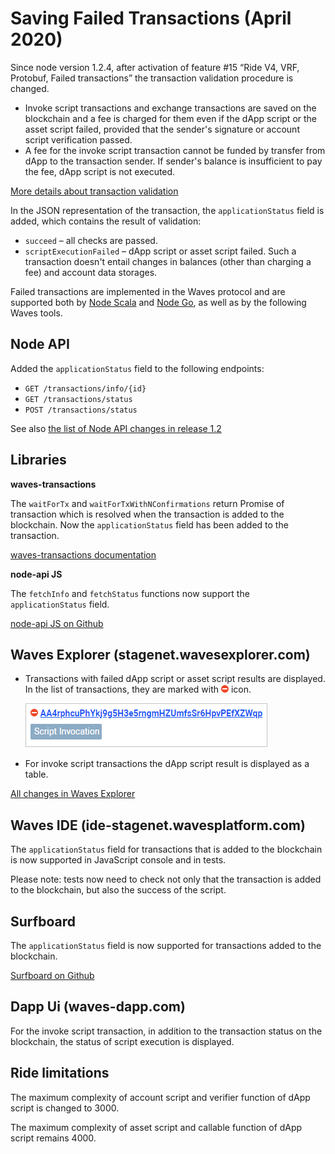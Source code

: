 # Saving Failed Transactions (April 2020)

Since node version 1.2.4, after activation of feature #15 “Ride V4, VRF, Protobuf, Failed transactions” the transaction validation procedure is changed.

* Invoke script transactions and exchange transactions are saved on the blockchain and a fee is charged for them even if the dApp script or the asset script failed, provided that the sender's signature or account script verification passed.
* A fee for the invoke script transaction cannot be funded by transfer from dApp to the transaction sender. If sender's balance is insufficient to pay the fee, dApp script is not executed.

[More details about transaction validation](/en/blockchain/transaction/transaction-validation)

In the JSON representation of the transaction, the `applicationStatus` field is added, which contains the result of validation:
* `succeed` – all checks are passed.
* `scriptExecutionFailed` – dApp script or asset script failed. Such a transaction doesn't entail changes in balances (other than charging a fee) and account data storages.

Failed transactions are implemented in the Waves protocol and are supported both by [Node Scala](https://github.com/wavesplatform/Waves/releases) and [Node Go](https://github.com/wavesplatform/gowaves/releases/), as well as by the following Waves tools.

## Node API

Added the `applicationStatus` field to the following endpoints:

   * `GET /transactions/info/{id}`
   * `GET /transactions/status`
   * `POST /transactions/status`

See also [the list of Node API changes in release 1.2](/en/keep-in-touch/release-notes/#обновление-node-api)

## Libraries

**waves-transactions**

The `waitForTx` and `waitForTxWithNConfirmations` return Promise of transaction which is resolved when the transaction is added to the blockchain. Now the `applicationStatus` field has been added to the transaction.

[waves-transactions documentation](https://wavesplatform.github.io/waves-transactions/)

**node-api JS**

The `fetchInfo` and `fetchStatus` functions now support the `applicationStatus` field.

[node-api JS on Github](https://github.com/wavesplatform/node-api-js/)

## Waves Explorer (stagenet.wavesexplorer.com)

* Transactions with failed dApp script or asset script results are displayed. In the list of transactions, they are marked with ![](./_assets/stop.png) icon.

   ![](./_assets/failed-transaction.png)

* For invoke script transactions the dApp script result is displayed as a table.

[All changes in Waves Explorer](/en/keep-in-touch/release-notes/#waves-explorer-stagenetwavesexplorercom)

## Waves IDE (ide-stagenet.wavesplatform.com)

The `applicationStatus` field for transactions that is added to the blockchain is now supported in JavaScript console and in tests.

Please note: tests now need to check not only that the transaction is added to the blockchain, but also the success of the script.

## Surfboard

The `applicationStatus` field is now supported for transactions added to the blockchain.

[Surfboard on Github](https://github.com/wavesplatform/surfboard)

## Dapp Ui (waves-dapp.com)

For the invoke script transaction, in addition to the transaction status on the blockchain, the status of script execution is displayed.

## Ride limitations

The maximum complexity of account script and verifier function of dApp script is changed to 3000.

The maximum complexity of asset script and callable function of dApp script remains 4000.
